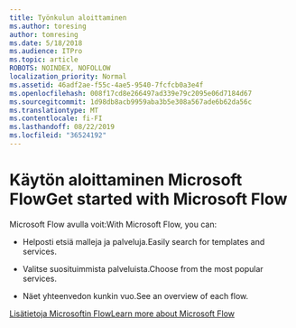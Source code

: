 ```yaml
---
title: Työnkulun aloittaminen
ms.author: toresing
author: tomresing
ms.date: 5/18/2018
ms.audience: ITPro
ms.topic: article
ROBOTS: NOINDEX, NOFOLLOW
localization_priority: Normal
ms.assetid: 46adf2ae-f55c-4ae5-9540-7fcfcb0a3e4f
ms.openlocfilehash: 008f17cd8e266497ad339e79c2095e06d7184d67
ms.sourcegitcommit: 1d98db8acb9959aba3b5e308a567ade6b62da56c
ms.translationtype: MT
ms.contentlocale: fi-FI
ms.lasthandoff: 08/22/2019
ms.locfileid: "36524192"
---
```

# <a name="get-started-with-microsoft-flow"></a><span data-ttu-id="77af7-102">Käytön aloittaminen Microsoft Flow</span><span class="sxs-lookup"><span data-stu-id="77af7-102">Get started with Microsoft Flow</span></span>

<span data-ttu-id="77af7-103">Microsoft Flow avulla voit:</span><span class="sxs-lookup"><span data-stu-id="77af7-103">With Microsoft Flow, you can:</span></span>
  
- <span data-ttu-id="77af7-104">Helposti etsiä malleja ja palveluja.</span><span class="sxs-lookup"><span data-stu-id="77af7-104">Easily search for templates and services.</span></span>
    
- <span data-ttu-id="77af7-105">Valitse suosituimmista palveluista.</span><span class="sxs-lookup"><span data-stu-id="77af7-105">Choose from the most popular services.</span></span>
    
- <span data-ttu-id="77af7-106">Näet yhteenvedon kunkin vuo.</span><span class="sxs-lookup"><span data-stu-id="77af7-106">See an overview of each flow.</span></span>
    
[<span data-ttu-id="77af7-107">Lisätietoja Microsoftin Flow</span><span class="sxs-lookup"><span data-stu-id="77af7-107">Learn more about Microsoft Flow</span></span>](https://go.microsoft.com/fwlink/?linkid=874446)
  

